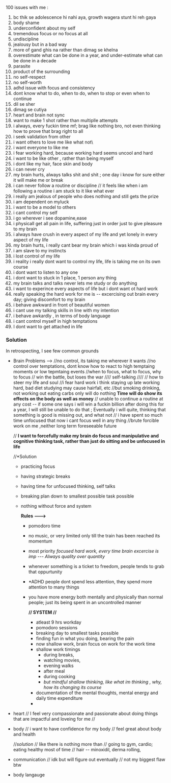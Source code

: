 100 issues with me :
1. bc thik se adolescence hi nahi aya, growth wagera stunt hi reh gaya
2. body shame
3. underconfident about my self
4. tremendous focus or no focus at all
5. undiscipline
6. jealousy but in a bad way 
7. more of gand ghis na rather than dimag se khelna 
8. overestimate what can be done in a year, and under-estimate what can be done in a decade 
9. parasite
10. product of the surrounding
11. no self-respect 
12. no self-worth
13. adhd issue with focus and consistency
14. dont know what to do, when to do, when to stop or even when to continue
15. dil se sher 
16. dimag se cutiya
17. heart and brain not sync
18. want to make 1 shot rather than multiplle attempts
19. i always, every fuckin time mf; brag like nothing bro, not even thinking how to prove that brag right to all
20. i seek validation from other
21. i want others to love me like what not\
22. i want everyone to like me 
23. i fear working hard, because working hard seems uncool and hard
24. i want to be like other , rather than being myself
25. i dont like my hair, face skin and body
26. i can never cry 
27. my brain hurts, always talks shit and shit ; one day i know for sure either it will make me or break 
28. i can never follow a routine or discipline 
    // it feels like when i am following a routine i am stuck to it like what ever
29. i really am jealous of people who does nothing and still gets the prize
30. i am dependent on myluck
31. i want to be a model to others
32. i cant control my self
33. i go wherever i see dopamine,ease
34. i physicall get all pain in life, suffering just in order just to give pleasure to my brain
35. i always have crush in every aspect of my life and yet lonely in every aspect of my life
36. my brain hurts, i really cant bear my brain which i was kinda proud of
37. i am slave to my instincts
38. i lost control of my life
39. i reality i really dont want to control my life, life is taking me on its own course 
40. i dont want to listen to any one 
41. i dont want to stuck in 1 place, 1 person any thing
42. my brain talks and talks never lets me study or do anything
43. i want to experince every aspects of life but i dont want ot hard work
44. really speaking the hard work for me is -- excercising out brain every day; giving discomfort to my brain
45. i behave awkward in front of beautiful women
46. i cant use my talking skills in line with my intention
47. i behave awkardly , in terms of body language
48. i cant control myself in high temptations
49. I dont want to get attached in life 



### Solution 
In retrospecting, I see few common grounds
- Brain
   Problems -->
	   //no control, its taking me wherever it wants
	   //no control over temptations, dont know how to react to high temptaing moments or low tepmtaing events
	   //when to focus, what to focus, why to focus
	   // win the battle, but loses the war
	   //// self-talking ////
	   // how to steer my life and soul
	   //i fear hard work
		    i think staying up late working hard, bad diet studying may cause hairfall, etc
		    //but smoking drinking, not working out eating carbs only will do nothing
		    **Time will do show its effects on the body as well as money**
	   // unable to continue a routine at any cost -- 
		   if some one says i will win a fuckin billion after doing this for a year, I will still be unable to do that ;
		   Eventually i will quite, thinking that something is good is missing out, and what not 
		// i have spent so much time unfocused that now i cant focus well in any thing
		//brute forcible work on me ,neither long term foreseeable future
		
	// **I want to forcefully make my brain do focus and manipulative and cognitive thinking task, rather than just do sitting and be unfocused in life**
	
	//*Solution
	- practicing focus
	- having strategic breaks
	- having time for unfocused thinking, self talks
	- breaking plan down to smallest possible task possible
	- nothing without force and system
	  
	  
	  **Rules --->**
	  - pomodoro time
	  - no music, or very limited only till the train has been reached its momentum
	  - most priority *focused hard work, every time brain excercise is imp --- Always quality over quantity*
	  - whenever something is a ticket to freedom, people tends to grab that oppurtunity 
	  - *ADHD people dont spend less attention, they spend more attention to many things 
	  - you have more energy both mentally and physically than normal people; just its being spent in an uncontrolled manner
	    
	    **// SYSTEM //**
	    - atleast 9 hrs workday
	    - pomodoro sessions
	    - breaking day to smallest tasks possible
	    - finding fun in what you doing, bearing the pain
	    - now shallow work, brain focus on work for the work time
	    - shallow work timings
		    - during breaks, 
		    - watching movies, 
		    - evening walks
		    - after meal 
		    - during cooking
		    - *but mindful shallow thinking, like what im thinking , why, how its changing its course*
	    - documentation of the mental thoughts, mental energy and daily time expenditure
	    - 
	
- heart
	  // I feel very compassionate and passionate about doing things that are impactful and loveing for me
	  // 

-  body
   // i want to have confidence for my body 
   // feel great about body and health
   
   
   //*solution*
   // like there is nothing more than 
   // going to gym, cardio; eating healthy most of time 
   // hair -- minoxidil, derma rolling, 


-  communication
   // idk but will figure out eventually
   // not my biggest flaw btw

-  body langauge 


